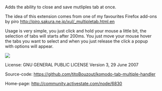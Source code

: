 Adds the ability to close and save mutliples tab at once.

The idea of this extension comes from one of my favourites Firefox add-ons by piro http://piro.sakura.ne.jp/xul/_multipletab.html.en

Usage is very simple, you just click and hold your mouse a little bit, the selection of tabs will starts after 200ms. You just move your mouse hover the tabs you want to select and when you just release the click a popup with options will appear.

<img src="http://dl.dropbox.com/u/9303546/komodo/tab-multiple-handler/screenshot.png" border="0"/>

License:
GNU GENERAL PUBLIC LICENSE Version 3, 29 June 2007

Source-code:
https://github.com/titoBouzout/komodo-tab-multiple-handler

Home-page:
http://community.activestate.com/node/6830